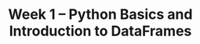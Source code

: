 ---
title: Week 1 – Python Basics and Introduction to DataFrames
weekNumber: 1
days:
  - date: 2025-06-30
    events:
      - name: LEC 1
        type: lecture
        title: Introduction, Expressions, and Data Types
        url: http://datahub.ucsd.edu/user-redirect/git-sync?repo=https://github.com/dsc-courses/dsc10-2025-su&subPath=lectures/lec00/lec00.ipynb
        html: resources/lectures/lec01/lec01.html
        podcast: https://podcast.ucsd.edu/watch/s125/dsc10_a00
        readings:
          - name: CIT 1.0-1.3, BPD 1-6
            url: https://inferentialthinking.com/chapters/01/what-is-data-science.html, https://notes.dsc10.com/01-getting_started/tools.html
        keywords: data science, course structure, policies, syllabus, Little Women demo, variables, assignments, ints, floats
  - date: 2025-07-01
    events:
      - name: LEC 2
        type: lecture
        title: Strings, String Methods, Lists, and Arrays
        url: http://datahub.ucsd.edu/user-redirect/git-sync?repo=https://github.com/dsc-courses/dsc10-2025-su&subPath=lectures/lec02/lec02.ipynb
        html: resources/lectures/lec02/lec02.html
        podcast:
        readings:
          - name: BPD 8-9
            url: https://notes.dsc10.com/01-getting_started/tools.html
        keywords: strings, lists, arrays
      - name: SUR
        type: survey
        title: Welcome Survey
        url: https://forms.gle/FsxgiQsRoBkkKHhx9
  - date: 2025-07-02
    events:
      - name: LEC 3
        type: lecture
        title: DataFrames, Indexing, Queries, Intro to Grouping
        url: http://datahub.ucsd.edu/user-redirect/git-sync?repo=https://github.com/dsc-courses/dsc10-2025-su&subPath=lectures/lec03/lec03.ipynb
        html: resources/lectures/lec03/lec03.html
        podcast:
        # readings:
        #   - name: BPD 1-6
        #     url: https://notes.dsc10.com/01-getting_started/tools.html
  - date: 2025-07-03
    events:
      - name: LAB 0
        type: lab
        title: Expressions and Data Types
        url: http://datahub.ucsd.edu/user-redirect/git-sync?repo=https://github.com/dsc-courses/dsc10-2025-su&subPath=labs/lab0/lab0.ipynb

  - date: 2025-07-04
    events:
      - markdown_content: <b>No Lecture (Fourth of July 🎆)</b>
  - date: 2025-07-06
    events:
      - name: LAB 1
        type: lab
        title: Arrays and DataFrames
        url: http://datahub.ucsd.edu/user-redirect/git-sync?repo=https://github.com/dsc-courses/dsc10-2025-su&subPath=labs/lab1/lab1.ipynb
---